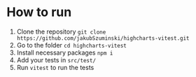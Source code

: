 # How to run
1. Clone the repository
`git clone https://github.com/jakubSzuminski/highcharts-vitest.git`
2. Go to the folder
`cd highcharts-vitest`
3. Install necessary packages
`npm i`
4. Add your tests in `src/test/`
5. Run `vitest` to run the tests
